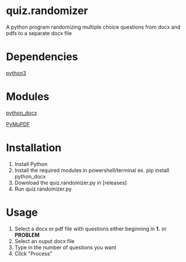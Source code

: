 # quiz.randomizer

A python program randomizing multiple choice questions from docx and pdfs to a separate docx file


# Dependencies
[python3](https://www.python.org/downloads/)

# Modules
[python_docx](https://pypi.org/project/python-docx/)

[PyMuPDF](https://pypi.org/project/PyMuPDF/)

# Installation
  1. Install Python
  2. Install the required modules in powershell/terminal ex. pip install python_docx
  3. Download the quiz.randomizer.py in [releases]
  4. Run quiz.randomizer.py

# Usage
  1. Select a docx or pdf file with questions either beginning in **1.** or **PROBLEM**
  2. Select an ouput docx file
  3. Type in the number of questions you want
  4. Click "Process"
